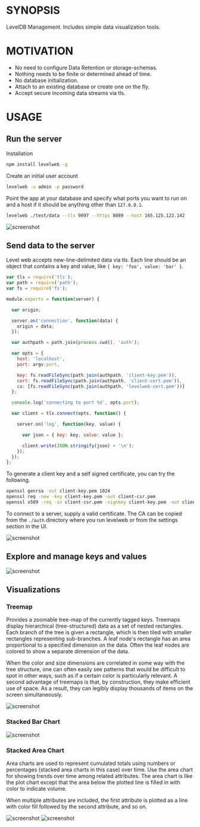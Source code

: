 # SYNOPSIS
LevelDB Management. Includes simple data visualization tools.

# MOTIVATION

 - No need to configure Data Retention or storage-schemas.
 - Nothing needs to be finite or determined ahead of time.
 - No database initialization.
 - Attach to an existing database or create one on the fly.
 - Accept secure incoming data streams via tls.

# USAGE
## Run the server
Installation
```bash
npm install levelweb -g
```

Create an initial user account
```bash
levelweb -u admin -p password
```

Point the app at your database and specify what ports you want to run on and a
host if it should be anything other than `127.0.0.1`.
```bash
levelweb ./test/data --tls 9097 --https 8089 --host 165.125.122.142
```

![screenshot](/screenshots/screenshot0.png)

## Send data to the server
Level web accepts new-line-delimited data via tls. Each line should be an 
object that contains a key and value, like `{ key: 'foo', value: 'bar' }`.
```js
var tls = require('tls');
var path = require('path');
var fs = require('fs');

module.exports = function(server) {

  var origin;

  server.on('connection', function(data) {
    origin = data;
  });

  var authpath = path.join(process.cwd(), 'auth');

  var opts = {
    host: 'localhost',
    port: argv.port,

    key: fs.readFileSync(path.join(authpath, 'client-key.pem')),
    cert: fs.readFileSync(path.join(authpath, 'client-cert.pem')),
    ca: [fs.readFileSync(path.join(authpath, 'levelweb-cert.pem'))]
  };

  console.log('connecting to port %d', opts.port);

  var client = tls.connect(opts, function() {

    server.on('log', function(key, value) {

      var json = { key: key, value: value };

      client.write(JSON.stringify(json) + '\n');
    });
  });
};
```

To generate a client key and a self signed certificate, you can try the following.
```bash
openssl genrsa -out client-key.pem 1024
openssl req -new -key client-key.pem -out client-csr.pem
openssl x509 -req -in client-csr.pem -signkey client-key.pem -out client-cert.pem
```

To connect to a server, supply a valid certificate. The CA can be copied from 
the `./auth` directory where you run levelweb or from the settings section in 
the UI.

![screenshot](/screenshots/screenshot6.png)

## Explore and manage keys and values
![screenshot](/screenshots/screenshot.png)

## Visualizations

### Treemap
Provides a zoomable tree-map of the currently tagged keys. Treemaps display 
hierarchical (tree-structured) data as a set of nested rectangles. Each branch
of the tree is given a rectangle, which is then tiled with smaller rectangles 
representing sub-branches. A leaf node's rectangle has an area proportional to 
a specified dimension on the data. Often the leaf nodes are colored to show a 
separate dimension of the data.

When the color and size dimensions are correlated in some way with the tree 
structure, one can often easily see patterns that would be difficult to spot in 
other ways, such as if a certain color is particularly relevant. A second 
advantage of treemaps is that, by construction, they make efficient use of 
space. As a result, they can legibly display thousands of items on the screen 
simultaneously.

![screenshot](/screenshots/screenshot2.png)

### Stacked Bar Chart

![screenshot](/screenshots/screenshot5.png)

### Stacked Area Chart
Area charts are used to represent cumulated totals using numbers or percentages 
(stacked area charts in this case) over time. Use the area chart for showing 
trends over time among related attributes. The area chart is like the plot chart
except that the area below the plotted line is filled in with color to indicate 
volume.

When multiple attributes are included, the first attribute is plotted as a line 
with color fill followed by the second attribute, and so on.

![screenshot](/screenshots/screenshot3.png)
![screenshot](/screenshots/screenshot4.png)
